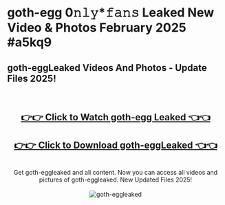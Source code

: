 # goth-egg 0𝚗𝚕𝚢*𝚏𝚊𝚗𝚜 Leaked New Video & Photos February 2025 #a5kq9

<h2>goth-eggLeaked Videos And Photos - Update Files 2025!</h2>
<br>
<div align="center">
<h2><a href="https://mediaupload.pro?title=goth-egg&ref=11F" rel="nofollow">👉👉 Click to Watch goth-egg Leaked 👈👈</a></h2>
<h2><a href="https://mediaupload.pro?title=goth-egg&ref=11F" rel="nofollow">👉👉 Click to Download goth-eggLeaked 👈👈</a></h2>
<br>
Get goth-eggleaked and all content. Now you can access all videos and pictures of goth-eggleaked. New Updated Files 2025!
<br>
<br>
<a href="https://mediaupload.pro?title=goth-egg&ref=11F" rel="nofollow" data-target="animated-image.originalLink"><img src="https://i.ibb.co/Gkj2r4b/banner.png" alt="goth-eggleaked" style="max-width: 100%; display: inline-block;" data-target="animated-image.originalImage"></a>
</div>
<br>


